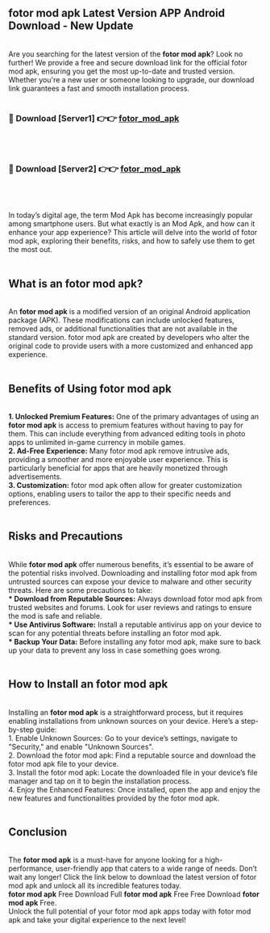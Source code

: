 ## fotor mod apk Latest Version APP Android Download - New Update
<br>
Are you searching for the latest version of the <strong>fotor mod apk</strong>? Look no further! We provide a free and secure download link for the official fotor mod apk, ensuring you get the most up-to-date and trusted version. Whether you're a new user or someone looking to upgrade, our download link guarantees a fast and smooth installation process.
<br>
<br>
<h3>🔴 Download [Server1] 👉👉 <a href="https://modyolo.store/fotor+mod+apk">fotor_mod_apk</a></h3><br>
<br>
<h3>🔴 Download [Server2] 👉👉 <a href="https://modyolo.store/fotor+mod+apk">fotor_mod_apk</a></h3><br>
<br>
<br>
In today’s digital age, the term Mod Apk has become increasingly popular among smartphone users. But what exactly is an Mod Apk, and how can it enhance your app experience? This article will delve into the world of fotor mod apk, exploring their benefits, risks, and how to safely use them to get the most out.
<br>
<br>
<h2>What is an fotor mod apk?</h2>
<br>
An <strong>fotor mod apk</strong> is a modified version of an original Android application package (APK). These modifications can include unlocked features, removed ads, or additional functionalities that are not available in the standard version. fotor mod apk are created by developers who alter the original code to provide users with a more customized and enhanced app experience.
<br>
<br>
<h2>Benefits of Using fotor mod apk</h2>
<br>
<strong> 1. Unlocked Premium Features:</strong> One of the primary advantages of using an <strong>fotor mod apk</strong> is access to premium features without having to pay for them. This can include everything from advanced editing tools in photo apps to unlimited in-game currency in mobile games.
<br>
<strong> 2. Ad-Free Experience:</strong> Many fotor mod apk remove intrusive ads, providing a smoother and more enjoyable user experience. This is particularly beneficial for apps that are heavily monetized through advertisements.
<br>
<strong> 3. Customization:</strong> fotor mod apk often allow for greater customization options, enabling users to tailor the app to their specific needs and preferences.
<br>
<br>
<h2>Risks and Precautions</h2>
<br>
While <strong>fotor mod apk</strong> offer numerous benefits, it’s essential to be aware of the potential risks involved. Downloading and installing fotor mod apk from untrusted sources can expose your device to malware and other security threats. Here are some precautions to take:
<br>
<strong> * Download from Reputable Sources:</strong> Always download fotor mod apk from trusted websites and forums. Look for user reviews and ratings to ensure the mod is safe and reliable.
<br>
<strong> * Use Antivirus Software:</strong> Install a reputable antivirus app on your device to scan for any potential threats before installing an fotor mod apk.
<br>
<strong> * Backup Your Data:</strong> Before installing any fotor mod apk, make sure to back up your data to prevent any loss in case something goes wrong.
<br>
<br>
<h2>How to Install an fotor mod apk</h2>
<br>
Installing an <strong>fotor mod apk</strong> is a straightforward process, but it requires enabling installations from unknown sources on your device. Here’s a step-by-step guide:
<br>
 1. Enable Unknown Sources: Go to your device’s settings, navigate to "Security," and enable "Unknown Sources".
<br>
 2. Download the fotor mod apk: Find a reputable source and download the fotor mod apk file to your device.
<br>
 3. Install the fotor mod apk: Locate the downloaded file in your device’s file manager and tap on it to begin the installation process.
<br>
 4. Enjoy the Enhanced Features: Once installed, open the app and enjoy the new features and functionalities provided by the fotor mod apk.
<br>
<br>
<h2><strong>Conclusion</strong></h2>
<br>
The <strong>fotor mod apk</strong> is a must-have for anyone looking for a high-performance, user-friendly app that caters to a wide range of needs. Don’t wait any longer! Click the link below to download the latest version of fotor mod apk and unlock all its incredible features today.
<br>
<strong>fotor mod apk</strong> Free Download Full <strong>fotor mod apk</strong> Free Free Download <strong>fotor mod apk</strong> Free.
<br>
Unlock the full potential of your fotor mod apk apps today with fotor mod apk and take your digital experience to the next level!